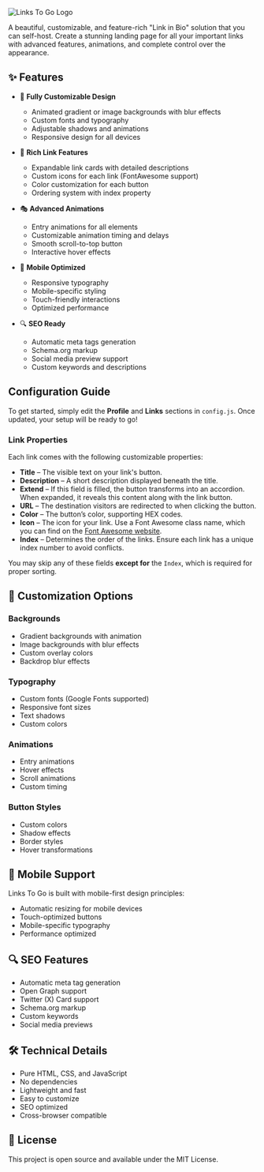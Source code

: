 ![Links To Go Logo](https://i.ibb.co/21g826FC/Links-To-Go-Logo.png)

A beautiful, customizable, and feature-rich "Link in Bio" solution that you can self-host. Create a stunning landing page for all your important links with advanced features, animations, and complete control over the appearance.

## ✨ Features

- 🎨 **Fully Customizable Design**
  - Animated gradient or image backgrounds with blur effects
  - Custom fonts and typography
  - Adjustable shadows and animations
  - Responsive design for all devices

- 🔗 **Rich Link Features**
  - Expandable link cards with detailed descriptions
  - Custom icons for each link (FontAwesome support)
  - Color customization for each button
  - Ordering system with index property

- 🎭 **Advanced Animations**
  - Entry animations for all elements
  - Customizable animation timing and delays
  - Smooth scroll-to-top button
  - Interactive hover effects

- 📱 **Mobile Optimized**
  - Responsive typography
  - Mobile-specific styling
  - Touch-friendly interactions
  - Optimized performance

- 🔍 **SEO Ready**
  - Automatic meta tags generation
  - Schema.org markup
  - Social media preview support
  - Custom keywords and descriptions

## Configuration Guide

To get started, simply edit the **Profile** and **Links** sections in `config.js`. Once updated, your setup will be ready to go!

### Link Properties

Each link comes with the following customizable properties:

- **Title** – The visible text on your link's button.  
- **Description** – A short description displayed beneath the title.  
- **Extend** – If this field is filled, the button transforms into an accordion. When expanded, it reveals this content along with the link button.  
- **URL** – The destination visitors are redirected to when clicking the button.  
- **Color** – The button’s color, supporting HEX codes.  
- **Icon** – The icon for your link. Use a Font Awesome class name, which you can find on the [Font Awesome website](https://fontawesome.com).  
- **Index** – Determines the order of the links. Ensure each link has a unique index number to avoid conflicts.  

You may skip any of these fields **except for** the `Index`, which is required for proper sorting.  

## 🎨 Customization Options

### Backgrounds
- Gradient backgrounds with animation
- Image backgrounds with blur effects
- Custom overlay colors
- Backdrop blur effects

### Typography
- Custom fonts (Google Fonts supported)
- Responsive font sizes
- Text shadows
- Custom colors

### Animations
- Entry animations
- Hover effects
- Scroll animations
- Custom timing

### Button Styles
- Custom colors
- Shadow effects
- Border styles
- Hover transformations

## 📱 Mobile Support

Links To Go is built with mobile-first design principles:
- Automatic resizing for mobile devices
- Touch-optimized buttons
- Mobile-specific typography
- Performance optimized

## 🔍 SEO Features

- Automatic meta tag generation
- Open Graph support
- Twitter (X) Card support
- Schema.org markup
- Custom keywords
- Social media previews

## 🛠️ Technical Details

- Pure HTML, CSS, and JavaScript
- No dependencies
- Lightweight and fast
- Easy to customize
- SEO optimized
- Cross-browser compatible

## 📄 License

This project is open source and available under the MIT License.